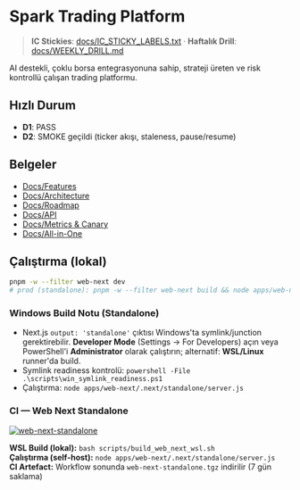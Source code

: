 # Spark Trading Platform

> **IC Stickies**: [docs/IC_STICKY_LABELS.txt](docs/IC_STICKY_LABELS.txt) · **Haftalık Drill**: [docs/WEEKLY_DRILL.md](docs/WEEKLY_DRILL.md)

AI destekli, çoklu borsa entegrasyonuna sahip, strateji üreten ve risk kontrollü çalışan trading platformu.

## Hızlı Durum
- **D1**: PASS
- **D2**: SMOKE geçildi (ticker akışı, staleness, pause/resume)

## Belgeler
- [Docs/Features](docs/FEATURES.md)
- [Docs/Architecture](docs/ARCHITECTURE.md)
- [Docs/Roadmap](docs/ROADMAP.md)
- [Docs/API](docs/API.md)
- [Docs/Metrics & Canary](docs/METRICS_CANARY.md)
- [Docs/All-in-One](docs/SPARK_ALL_IN_ONE.md)

## Çalıştırma (lokal)
```bash
pnpm -w --filter web-next dev
# prod (standalone): pnpm -w --filter web-next build && node apps/web-next/.next/standalone/server.js
```

### Windows Build Notu (Standalone)
- Next.js `output: 'standalone'` çıktısı Windows'ta symlink/junction gerektirebilir. **Developer Mode** (Settings → For Developers) açın veya PowerShell'i **Administrator** olarak çalıştırın; alternatif: **WSL/Linux** runner'da build.
- Symlink readiness kontrolü: `powershell -File .\scripts\win_symlink_readiness.ps1`
- Çalıştırma: `node apps/web-next/.next/standalone/server.js`

### CI — Web Next Standalone
[![web-next-standalone](https://github.com/mgymgy7878/CursorGPT_IDE/actions/workflows/web-next-standalone.yml/badge.svg)](https://github.com/mgymgy7878/CursorGPT_IDE/actions/workflows/web-next-standalone.yml)

**WSL Build (lokal):** `bash scripts/build_web_next_wsl.sh`  
**Çalıştırma (self-host):** `node apps/web-next/.next/standalone/server.js`  
**CI Artefact:** Workflow sonunda `web-next-standalone.tgz` indirilir (7 gün saklama)